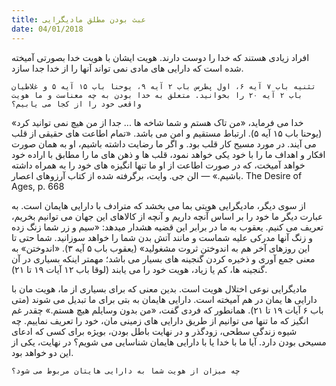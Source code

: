 ```yaml
---
title: عبث بودن مطلق مادیگرایی
date: 04/01/2018
---
```


افراد زیادی هستند که خدا را دوست دارند. هویت ایشان با هویت خدا بصورتی آمیخته شده است که دارایی های مادی نمی تواند آنها را از خدا جدا سازد.

`تثنیه باب ۷ آیه ۶، اول پطرس باب ۲ آیه ۹، یوحنا باب ۱۵ آیه ۵ و غلاطیان باب ۲ آیه ۲۰ را بخوانید. متعلق به خدا بودن به چه معناست و ما هویت واقعی خود را از کجا می یابیم؟`

خدا می فرماید، «من تاک هستم و شما شاخه ها ... جدا از من هیچ نمی توانید کرد» (یوحنا باب ۱۵ آیه ۵). ارتباط مستقیم و امن می باشد. «تمام اطاعت های حقیقی از قلب می آیند. در مورد مسیح کار قلب بود. و اگر ما رضایت داشته باشیم، او به همان صورت افکار و اهداف ما را با خود یکی خواهد نمود، قلب ها و ذهن های ما را مطابق با اراده خود خواهد آمیخت، که در صورت اطاعت از او ما تنها انگیزه های خود را به همراه داشته باشیم.» — الن جی. وایت، برگرفته شده از کتاب آرزوهای اعصار. The Desire of Ages, p. 668

از سوی دیگر، مادیگرایی هویتی بما می بخشد که مترادف با دارایی هایمان است. به عبارت دیگر ما خود را بر اساس آنچه داریم و آنچه از کالاهای این جهان می توانیم بخریم، تعریف می کنیم. یعقوب به ما در برابر این قضیه هشدار میدهد: «سیم و زر شما زنگ زده و زنگ آنها مدرکی علیه شماست و مانند آتش بدن شما را خواهد سوزانید. شما حتی تا این روزهای آخر هم به اندوختن ثروت مشغولید» (یعقوب باب ۵ آیه ۳). «اندوختن» به معنی جمع آوری و ذخیره کردن گنجینه های بسیار می باشد؛ مهمتر اینکه بسیاری در آن گنجینه ها، کم یا زیاد، هویت خود را می یابند (لوقا باب ۱۲ آیات ۱۹ تا ۲۱).

مادیگرایی نوعی اختلال هویت است. بدین معنی که برای بسیاری از ما، هویت مان با دارایی ها یمان در هم آمیخته است. دارایی هایمان به بتی برای ما تبدیل می شوند (متی باب ۶ آیات ۱۹ تا ۲۱). همانطور که فردی گفت، «من بدون وسایلم هیچ هستم.» چقدر غم انگیز که ما تنها می توانیم از طریق دارایی های زمینی مان، خود را تعریف نماییم. چه شیوه زندگی سطحی، زودگذر و در نهایت باطل بودن، بویژه برای کسی که ادعای مسیحی بودن دارد. آیا ما با خدا یا با دارایی هایمان شناسایی می شویم؟ در نهایت، یکی از این دو خواهد بود.

`چه میزان از هویت شما به دارایی هایتان مربوط می شود؟`